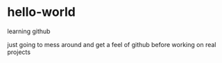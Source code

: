 # hello-world
learning github



just going to mess around and get a feel of github before working on real projects
